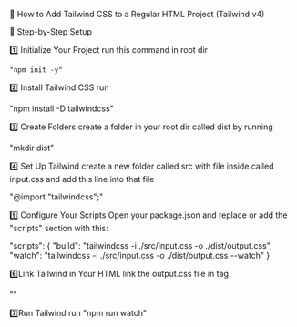💨 How to Add Tailwind CSS to a Regular HTML Project (Tailwind v4)

🧩 Step-by-Step Setup

1️⃣ Initialize Your Project
run this command in root dir

    "npm init -y"

2️⃣ Install Tailwind CSS
run

"npm install -D tailwindcss"

3️⃣ Create Folders
create a folder in your root dir called dist by running

"mkdir dist"

4️⃣ Set Up Tailwind
create a new folder called src with file inside called input.css and add this line into that file

"@import "tailwindcss";"

5️⃣ Configure Your Scripts
Open your package.json and replace or add the "scripts" section with this:

"scripts": {
"build": "tailwindcss -i ./src/input.css -o ./dist/output.css",
"watch": "tailwindcss -i ./src/input.css -o ./dist/output.css --watch"
}

6️⃣Link Tailwind in Your HTML
link the output.css file in <head> tag

"<link rel="stylesheet" href="../dist/output.css" />"

7️⃣Run Tailwind
run
"npm run watch"

